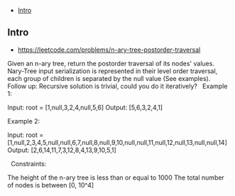 - [Intro](#intro)

## Intro

- https://leetcode.com/problems/n-ary-tree-postorder-traversal

Given an n-ary tree, return the postorder traversal of its nodes' values.
Nary-Tree input serialization is represented in their level order traversal, each group of children is separated by the null value (See examples).
 
Follow up:
Recursive solution is trivial, could you do it iteratively?
 
Example 1:


Input: root = [1,null,3,2,4,null,5,6]
Output: [5,6,3,2,4,1]

Example 2:


Input: root = [1,null,2,3,4,5,null,null,6,7,null,8,null,9,10,null,null,11,null,12,null,13,null,null,14]
Output: [2,6,14,11,7,3,12,8,4,13,9,10,5,1]

 
Constraints:

The height of the n-ary tree is less than or equal to 1000
The total number of nodes is between [0, 10^4]

